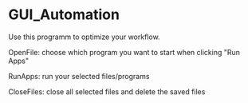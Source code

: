 # GUI_Automation

Use this programm to optimize your workflow.


OpenFile: choose which program you want to start when clicking "Run Apps"

RunApps: run your selected files/programs

CloseFiles: close all selected files and delete the saved files
